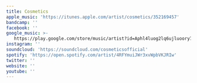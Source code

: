 ```yaml
---
title: Cosmetics
apple_music: 'https://itunes.apple.com/artist/cosmetics/352169457'
bandcamp: ''
facebook: ''
google_music: >-
   https://play.google.com/store/music/artist?id=Aphl4luog2lq6ujluoory7in72a
instagram: ''
soundcloud: 'https://soundcloud.com/cosmeticsofficial'
spotify: 'https://open.spotify.com/artist/4RFYmuiJWr3xvWpbVKJRIw'
twitter: ''
website: ''
youtube: ''
---
```

